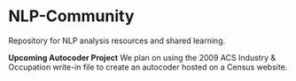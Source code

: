 # NLP-Community
Repository for NLP analysis resources and shared learning. 

**Upcoming Autocoder Project**
We plan on using the 2009 ACS Industry & Occupation write-in file to create an autocoder hosted on a Census website.


